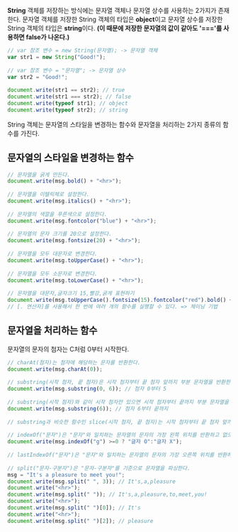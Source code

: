 **String** 객체를 저장하는 방식에는 문자열 객체나 문자열 상수를 사용하는 2가지가 존재한다. 
문자열 객체를 저장한 String 객체의 타입은 **object**이고 문자열 상수를 저장한 String 객체의 타입은 **string**이다.
<b>(이 때문에 저장한 문자열의 값이 같아도 '==='를 사용하면 false가 나온다.)</b>

```javascript
// var 참조 변수 = new String(문자열); -> 문자열 객체 
var str1 = new String("Good!");
 
// var 참조 변수 = "문자열"; -> 문자열 상수
var str2 = "Good!";
   
document.write(str1 == str2); // true
document.write(str1 === str2); // false
document.write(typeof str1); // object
document.write(typeof str2); // string
```

String 객체는 문자열의 스타일을 변경하는 함수와 문자열을 처리하는 2가지 종류의 함수를 가진다. 

## 문자열의 스타일을 변경하는 함수
```javascript
// 문자열을 굵게 만든다.
document.write(msg.bold() + "<hr>");
 
// 문자열을 이텔릭체로 설정한다.
document.write(msg.italics() + "<hr>");
 
// 문자열의 색깔을 푸른색으로 설정한다.
document.write(msg.fontcolor("blue") + "<hr>");
 
// 문자열의 문자 크기를 20으로 설정한다.
document.write(msg.fontsize(20) + "<hr>");
 
// 문자열을 모두 대문자로 변경한다.
document.write(msg.toUpperCase() + "<hr>");
 
// 문자열을 모두 소문자로 변경한다.
document.write(msg.toLowerCase() + "<hr>");
 
// 문자열을 대문자,글자크기 15,빨강,굵게 표현하기
document.write(msg.toUpperCase().fontsize(15).fontcolor("red").bold() + "<hr>");
// [. 연산자]를 사용해서 한 번에 여러 개의 함수를 실행할 수 있다. => 체이닝 기법
```

## 문자열을 처리하는 함수

문자열의 문자의 첨자는 C처럼 0부터 시작한다.
```javascript
// charAt(첨자)는 첨자에 해당하는 문자를 반환한다.
document.write(msg.charAt(0));
   
// substring(시작 첨자, 끝 첨자)은 시작 첨자부터 끝 첨자 앞까지 부분 문자열을 반환한다. 
document.write(msg.substring(0, 6)); // 첨자 0부터 5
 
// substring(시작 첨자)와 같이 시작 첨자만 있으면 시작 첨자부터 끝까지 부분 문자열을 반환한다.
document.write(msg.substring(6)); // 첨자 6부터 끝까지
 
// substring과 비슷한 함수인 slice(시작 첨자, 끝 첨자)는 시작 첨자부터 끝 첨자 앞까지, substr(시작 첨자, 개수)은 시작 첨자부터 개수만큼 부분 문자열을 반환한다.
 
// indexOf("문자")은 "문자"와 일치하는 문자열의 문자의 가장 왼쪽 위치를 반환하고 없으면 -1을 반환한다.
document.write(msg.indexOf("g") >=0 ? "글자 O":"글자 X");
   
// lastIndexOf("문자")은 "문자"와 일치하는 문자열의 문자의 가장 오른쪽 위치를 반환하고 없으면 indexOf처럼 -1을 반환한다.
 
// split("문자-구분자")은 "문자-구분자"를 기준으로 문자열을 파싱한다.
msg = "It's a pleasure to meet you!";
document.write(msg.split(" ", 3)); // It's,a,pleasure
document.write("<hr>");
document.write(msg.split(" ")); // It's,a,pleasure,to,meet,you!
document.write("<hr>");
document.write(msg.split(" ")[0]); // It's
document.write("<hr>");
document.write(msg.split(" ")[2]); // pleasure
```
